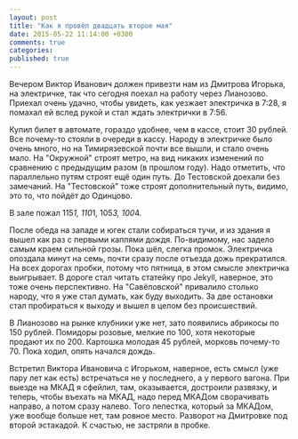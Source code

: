 ```yaml
---
layout: post
title: "Как я провёл двадцать второе мая"
date: 2015-05-22 11:14:00 +0300
comments: true
categories: 
published: true
---
```

Вечером Виктор Иванович должен привезти нам из Дмитрова Игорька, на электричке, так что сегодня поехал на работу через Лианозово. Приехал очень удачно, чтобы увидеть, как уезжает электричка в 7:28, я помахал ей вслед рукой и стал ждать электрички в 7:56. 

Купил билет в автомате, гораздо удобнее, чем в кассе, стоит 30 рублей. Все почему-то стояли в очереди в кассу. Народу в электричке было очень много, но на Тимирязевской почти все вышли, и стало очень мало. На "Окружной" строят метро, на вид никаких изменений по сравнению с предыдущим разом (в прошлом году). Надо отметить, что параллельно путям строят ещё один путь. До Тестовской доехали без замечаний. На "Тестовской" тоже строят дополнительный путь, видимо, это то, что пойдёт до Одинцово.

В зале пожал 115*1, 110*1, 105*3, 100*4.

После обеда на западе и югек стали собираться тучи, и из здания я вышел как раз с первыми каплями дождя. По-видимому, нас задело самым краем сильной грозы. Пока шёл, слегка промок. Электричка опоздала минут на семь, почти сразу после отъезда дожь прекратился. На всех дорогах пробки, потому что пятница, в этом смысле электричка выигрывает. В дороге стал читать статейку про Jekyll, наверное, это тоже очень перспективно. На "Савёловской" привалило столько народу, что я уже стал думать, как буду выходить. За две остановки стал пробираться к выходу и вышел в целом без происшествий. 

В Лианозово на рынке клубники уже нет, зато появились абрикосы по 150 рублей. Помидоры розовые, мелкие по 100, хотя некоторые продают их по 200. Картошка молодая 45 рублей, морковь почему-то 70. Пока ходил, опять начался дождь.

Встретил Виктора Ивановича с Игорьком, наверное, есть смысл (уже пару лет как есть) встречаться не у последнего, а у первого вагона. При выезде на МКАД я сфейлил, там, оказывается, достроили развязку, и теперь, чтобы въехать на МКАД, надо перед МКАДом сворачивать направо, а потом сразу налево. Того лепестка, который за МКАДом, уже вообще больше нет, там ровное место. Разворот на Дмитровке под второй эстакадой. К счастью, не застряли в пробке.